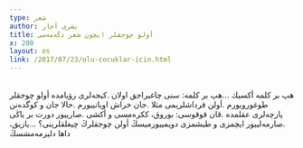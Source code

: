```yaml
---
type: شعر
author: بشری آجار
title: أولو چوجقلر ایچون شعر دڭەمەسی
x: 200
layout: os
link: /2017/07/23/olu-cocuklar-icin.html
---
```

<br/>
هپ بر كلمە أكسیك  
...هپ بر كلمە: سنی چاغیراجق اولان  
.كیجەلری رؤیامدە أولو چوجقلر طوغورویورم  
.أولن قرداشلریمی مثلا  
.جان خراش اویانییورم  
.حالا جان و كوگدەنن پارچەلری عقلمدە  
.قان قوقوسی: بوروق، ككرەمسی و أكشی  
.صارییور دورت بر یاڭی  
.صارمەلییور ایچمزی و طیشمزی  
دویمییورمیسڭ أولن چوجقلرڭ چیغلقلرینی؟  
...یازیق، داها دلیرمەمشسڭ  

